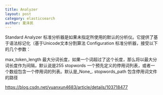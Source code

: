 ```yaml
---
title: Analyzer
layout: post
category: elasticsearch
author: 夏泽民
---
```

Standard Analyzer
标准分析器是如果未指定所使用的默认的分析仪。它提供了基于语法标记化（基于Unicode文本分割算法
Configuration
标准分析器，接受以下的几个参数：

max_token_length 最大分词长度，如果一个词超过了这个长度，那么将以最大分词长度作为间隔，默认说是255
stopwords 一个预先定义的停用词列表，或者一个数组包含一个停用词的列表。默认是_None_.
stopwords_path 包含停用词文件的路径
<!-- more -->

https://blog.csdn.net/yuanxun4683/article/details/103718477


